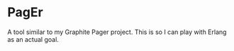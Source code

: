 # PagEr

A tool similar to my Graphite Pager project. This is so I can play with Erlang as an actual goal.
